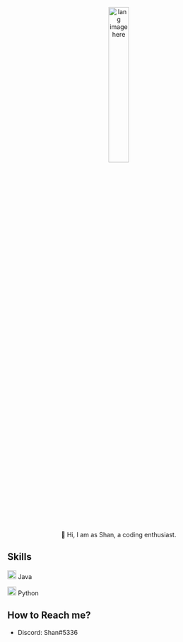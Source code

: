 <p align="center"><img width="30%" src="https://github.com/alansmathew/alansmathew/raw/master/lang.gif" alt="lang image here" /></p>

<p align="center">👋 Hi, I am as Shan, a coding enthusiast.<p>

## Skills
<img width="20" src="https://upload.wikimedia.org/wikipedia/en/3/30/Java_programming_language_logo.svg" /> Java

<img width="20" src="https://en.wikipedia.org/wiki/Python_(programming_language)#/media/File:Python-logo-notext.svg.png" /> Python

## How to Reach me?
- Discord: Shan#5336
